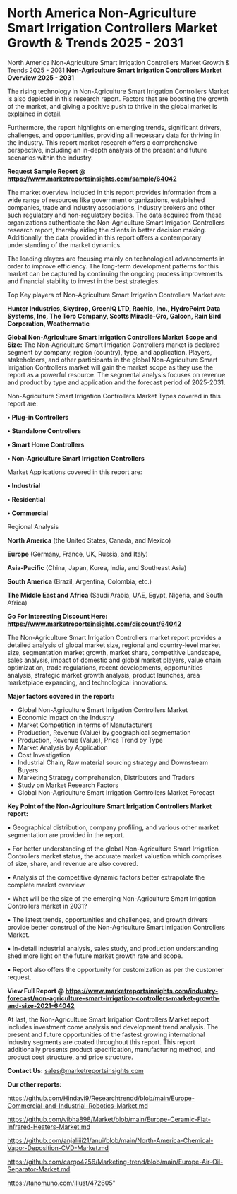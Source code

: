 # North America Non-Agriculture Smart Irrigation Controllers Market Growth & Trends 2025 - 2031
 North America Non-Agriculture Smart Irrigation Controllers Market Growth & Trends 2025 - 2031
<Strong> Non-Agriculture Smart Irrigation Controllers Market Overview 2025 - 2031</strong>

The rising technology in Non-Agriculture Smart Irrigation Controllers Market is also depicted in this research report. Factors that are boosting the growth of the market, and giving a positive push to thrive in the global market is explained in detail.

Furthermore, the report highlights on emerging trends, significant drivers, challenges, and opportunities, providing all necessary data for thriving in the industry. This report market research offers a comprehensive perspective, including an in-depth analysis of the present and future scenarios within the industry.

<strong>Request Sample Report @ <a href=https://www.marketreportsinsights.com/sample/64042>https://www.marketreportsinsights.com/sample/64042</a></strong>

The market overview included in this report provides information from a wide range of resources like government organizations, established companies, trade and industry associations, industry brokers and other such regulatory and non-regulatory bodies. The data acquired from these organizations authenticate the Non-Agriculture Smart Irrigation Controllers research report, thereby aiding the clients in better decision making. Additionally, the data provided in this report offers a contemporary understanding of the market dynamics.

The leading players are focusing mainly on technological advancements in order to improve efficiency. The long-term development patterns for this market can be captured by continuing the ongoing process improvements and financial stability to invest in the best strategies.

Top Key players of Non-Agriculture Smart Irrigation Controllers Market are:

<strong>Hunter Industries, Skydrop, GreenIQ LTD, Rachio, Inc., HydroPoint Data Systems, Inc, The Toro Company, Scotts Miracle-Gro, Galcon, Rain Bird Corporation, Weathermatic</strong>

<strong><b>Global Non-Agriculture Smart Irrigation Controllers Market Scope and Size:</b></strong>
The Non-Agriculture Smart Irrigation Controllers market is declared segment by company, region (country), type, and application. Players, stakeholders, and other participants in the global Non-Agriculture Smart Irrigation Controllers market will gain the market scope as they use the report as a powerful resource. The segmental analysis focuses on revenue and product by type and application and the forecast period of 2025-2031.

Non-Agriculture Smart Irrigation Controllers Market Types covered in this report are:

<strong>• Plug-in Controllers

• Standalone Controllers

• Smart Home Controllers

• Non-Agriculture Smart Irrigation Controllers</strong>

Market Applications covered in this report are:

<strong>• Industrial

• Residential

• Commercial</strong> 

Regional Analysis

<strong>North America</strong> (the United States, Canada, and Mexico)

<strong>Europe</strong> (Germany, France, UK, Russia, and Italy)

<strong>Asia-Pacific</strong> (China, Japan, Korea, India, and Southeast Asia)

<strong>South America</strong> (Brazil, Argentina, Colombia, etc.)

<strong>The Middle East and Africa</strong> (Saudi Arabia, UAE, Egypt, Nigeria, and South Africa)

<strong>Go For Interesting Discount Here: <a href=https://www.marketreportsinsights.com/discount/64042>https://www.marketreportsinsights.com/discount/64042</a></strong>

The Non-Agriculture Smart Irrigation Controllers market report provides a detailed analysis of global market size, regional and country-level market size, segmentation market growth, market share, competitive Landscape, sales analysis, impact of domestic and global market players, value chain optimization, trade regulations, recent developments, opportunities analysis, strategic market growth analysis, product launches, area marketplace expanding, and technological innovations.

<strong><b>Major factors covered in the report:</b></strong>
<ul>
  <li>Global Non-Agriculture Smart Irrigation Controllers Market </li>
  <li>Economic Impact on the Industry</li>
  <li>Market Competition in terms of Manufacturers</li>
  <li>Production, Revenue (Value) by geographical segmentation</li>
  <li>Production, Revenue (Value), Price Trend by Type</li>
  <li>Market Analysis by Application</li>
  <li>Cost Investigation</li>
  <li>Industrial Chain, Raw material sourcing strategy and Downstream Buyers</li>
  <li>Marketing Strategy comprehension, Distributors and Traders</li>
  <li>Study on Market Research Factors</li>
  <li>Global Non-Agriculture Smart Irrigation Controllers Market Forecast</li>
</ul>

<strong><b>Key Point of the Non-Agriculture Smart Irrigation Controllers Market report:</b></strong>

• Geographical distribution, company profiling, and various other market segmentation are provided in the report.

• For better understanding of the global Non-Agriculture Smart Irrigation Controllers market status, the accurate market valuation which comprises of size, share, and revenue are also covered.

• Analysis of the competitive dynamic factors better extrapolate the complete market overview

• What will be the size of the emerging Non-Agriculture Smart Irrigation Controllers market in 2031?

• The latest trends, opportunities and challenges, and growth drivers provide better construal of the Non-Agriculture Smart Irrigation Controllers Market.

• In-detail industrial analysis, sales study, and production understanding shed more light on the future market growth rate and scope.

• Report also offers the opportunity for customization as per the customer request.

<strong><b>View Full Report @ <a href=https://www.marketreportsinsights.com/industry-forecast/non-agriculture-smart-irrigation-controllers-market-growth-and-size-2021-64042>https://www.marketreportsinsights.com/industry-forecast/non-agriculture-smart-irrigation-controllers-market-growth-and-size-2021-64042</a></b></strong>


At last, the Non-Agriculture Smart Irrigation Controllers Market report includes investment come analysis and development trend analysis. The present and future opportunities of the fastest growing international industry segments are coated throughout this report. This report additionally presents product specification, manufacturing method, and product cost structure, and price structure.

<strong>Contact Us:</strong>
sales@marketreportsinsights.com

<strong>Our other reports:</strong>

<a href=https://github.com/Hindavi9/Researchtrendd/blob/main/Europe-Commercial-and-Industrial-Robotics-Market.md>https://github.com/Hindavi9/Researchtrendd/blob/main/Europe-Commercial-and-Industrial-Robotics-Market.md</a>

<a href=https://github.com/vibha898/Market/blob/main/Europe-Ceramic-Flat-Infrared-Heaters-Market.md>https://github.com/vibha898/Market/blob/main/Europe-Ceramic-Flat-Infrared-Heaters-Market.md</a>

<a href=https://github.com/anjaliiii21/anui/blob/main/North-America-Chemical-Vapor-Deposition-CVD-Market.md>https://github.com/anjaliiii21/anui/blob/main/North-America-Chemical-Vapor-Deposition-CVD-Market.md</a>

<a href=https://github.com/cargo4256/Marketing-trend/blob/main/Europe-Air-Oil-Separator-Market.md>https://github.com/cargo4256/Marketing-trend/blob/main/Europe-Air-Oil-Separator-Market.md</a>

<a href=https://tanomuno.com/illust/472605>https://tanomuno.com/illust/472605</a>"
